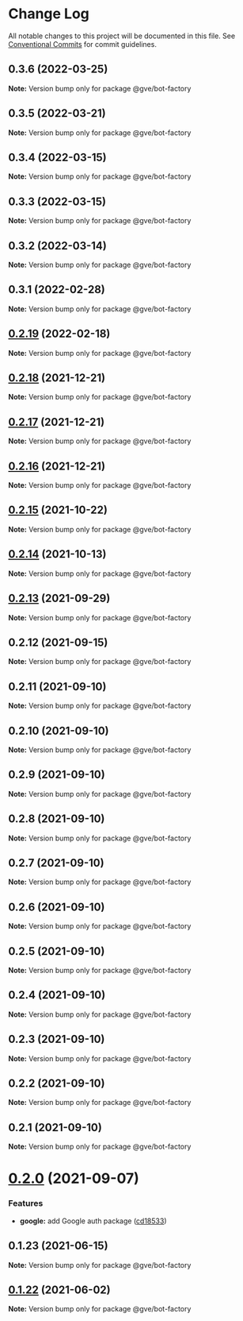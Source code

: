 # Change Log

All notable changes to this project will be documented in this file.
See [Conventional Commits](https://conventionalcommits.org) for commit guidelines.

## 0.3.6 (2022-03-25)

**Note:** Version bump only for package @gve/bot-factory





## 0.3.5 (2022-03-21)

**Note:** Version bump only for package @gve/bot-factory





## 0.3.4 (2022-03-15)

**Note:** Version bump only for package @gve/bot-factory





## 0.3.3 (2022-03-15)

**Note:** Version bump only for package @gve/bot-factory





## 0.3.2 (2022-03-14)

**Note:** Version bump only for package @gve/bot-factory





## 0.3.1 (2022-02-28)

**Note:** Version bump only for package @gve/bot-factory





## [0.2.19](https://github.com/CiscoDevNet/essentials/compare/@gve/bot-factory@0.2.18...@gve/bot-factory@0.2.19) (2022-02-18)

**Note:** Version bump only for package @gve/bot-factory





## [0.2.18](https://github.com/CiscoDevNet/essentials/compare/@gve/bot-factory@0.2.17...@gve/bot-factory@0.2.18) (2021-12-21)

**Note:** Version bump only for package @gve/bot-factory





## [0.2.17](https://github.com/CiscoDevNet/essentials/compare/@gve/bot-factory@0.2.16...@gve/bot-factory@0.2.17) (2021-12-21)

**Note:** Version bump only for package @gve/bot-factory





## [0.2.16](https://github.com/CiscoDevNet/essentials/compare/@gve/bot-factory@0.2.14...@gve/bot-factory@0.2.16) (2021-12-21)

**Note:** Version bump only for package @gve/bot-factory





## [0.2.15](https://github.com/mattnorris/essentials/compare/@gve/bot-factory@0.2.14...@gve/bot-factory@0.2.15) (2021-10-22)

**Note:** Version bump only for package @gve/bot-factory





## [0.2.14](https://github.com/mattnorris/essentials/compare/@gve/bot-factory@0.2.12...@gve/bot-factory@0.2.14) (2021-10-13)

**Note:** Version bump only for package @gve/bot-factory





## [0.2.13](https://github.com/mattnorris/essentials/compare/@gve/bot-factory@0.2.12...@gve/bot-factory@0.2.13) (2021-09-29)

**Note:** Version bump only for package @gve/bot-factory





## 0.2.12 (2021-09-15)

**Note:** Version bump only for package @gve/bot-factory





## 0.2.11 (2021-09-10)

**Note:** Version bump only for package @gve/bot-factory





## 0.2.10 (2021-09-10)

**Note:** Version bump only for package @gve/bot-factory





## 0.2.9 (2021-09-10)

**Note:** Version bump only for package @gve/bot-factory





## 0.2.8 (2021-09-10)

**Note:** Version bump only for package @gve/bot-factory





## 0.2.7 (2021-09-10)

**Note:** Version bump only for package @gve/bot-factory





## 0.2.6 (2021-09-10)

**Note:** Version bump only for package @gve/bot-factory





## 0.2.5 (2021-09-10)

**Note:** Version bump only for package @gve/bot-factory





## 0.2.4 (2021-09-10)

**Note:** Version bump only for package @gve/bot-factory





## 0.2.3 (2021-09-10)

**Note:** Version bump only for package @gve/bot-factory





## 0.2.2 (2021-09-10)

**Note:** Version bump only for package @gve/bot-factory





## 0.2.1 (2021-09-10)

**Note:** Version bump only for package @gve/bot-factory





# [0.2.0](https://github.com/mattnorris/essentials/compare/@gve/bot-factory@0.1.23...@gve/bot-factory@0.2.0) (2021-09-07)


### Features

* **google:** add Google auth package ([cd18533](https://github.com/mattnorris/essentials/commit/cd185337daa5f2651d5d8e21eebad673de5c7f5d))





## 0.1.23 (2021-06-15)

**Note:** Version bump only for package @gve/bot-factory





## [0.1.22](https://www-github.cisco.com/matnorri/essentials/compare/@gve/bot-factory@0.1.21...@gve/bot-factory@0.1.22) (2021-06-02)

**Note:** Version bump only for package @gve/bot-factory
